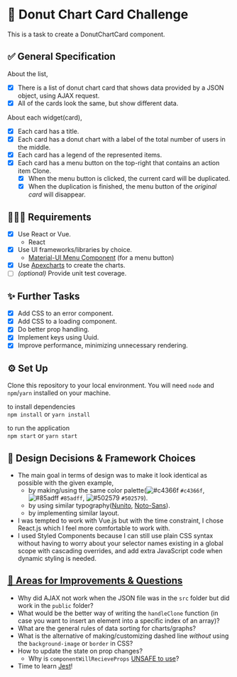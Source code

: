 # 🍩 Donut Chart Card Challenge

This is a task to create a DonutChartCard component.

## ✅ General Specification

About the list,

- [x] There is a list of donut chart card that shows data provided by a JSON object, using AJAX request.
- [x] All of the cards look the same, but show different data.

About each widget(card),

- [x] Each card has a title.
- [x] Each card has a donut chart with a label of the total number of users in the middle.
- [x] Each card has a legend of the represented items.
- [x] Each card has a menu button on the top-right that contains an action item Clone.
  - [x] When the menu button is clicked, the current card will be duplicated.
  - [x] When the duplication is finished, the menu button of the _original card_ will disappear.

## 👩🏻‍💻 Requirements

- [x] Use React or Vue.
  - React
- [x] Use UI frameworks/libraries by choice.
  - [Material-UI Menu Component](https://material-ui.com/components/menus/) (for a menu button)
- [x] Use [Apexcharts](https://apexcharts.com/) to create the charts.
- [ ] _(optional)_ Provide unit test coverage.

## ✨ Further Tasks

- [x] Add CSS to an error component.
- [x] Add CSS to a loading component.
- [x] Do better prop handling.
- [x] Implement keys using Uuid.
- [x] Improve performance, minimizing unnecessary rendering.

## ⚙️ Set Up

Clone this repository to your local environment. You will need `node` and `npm`/`yarn` installed on your machine.

to install dependencies <br>
`npm install` or `yarn install`

to run the application <br>
`npm start` or `yarn start`

## 🎨 Design Decisions & Framework Choices

- The main goal in terms of design was to make it look identical as possible with the given example,
  - by making/using the same color palette(![#c4366f](https://via.placeholder.com/15/c4366f/000000?text=+) `#c4366f`, ![#85adff](https://via.placeholder.com/15/85adff/000000?text=+) `#85adff`, ![#502579](https://via.placeholder.com/15/502579/000000?text=+) `#502579`).
  - by using similar typography([Nunito](https://fonts.google.com/specimen/Nunito?preview.text=12187&preview.text_type=custom&selection.family=Noto+Sans:wght@700|Nunito:wght@300;400;600;700;800&sidebar.open=true&query=nunito), [Noto-Sans](https://fonts.google.com/specimen/Noto+Sans?preview.text=12187&preview.text_type=custom&selection.family=Noto+Sans:wght@700|Nunito:wght@300;400;600;700;800&sidebar.open=true)).
  - by implementing similar layout.
- I was tempted to work with Vue.js but with the time constraint, I chose React.js which I feel more comfortable to work with.
- I used Styled Components because I can still use plain CSS syntax without having to worry about your selector names existing in a global scope with cascading overrides, and add extra JavaScript code when dynamic styling is needed.    

## [💯 Areas for Improvements & Questions](https://wondasom93.medium.com/my-first-react-code-challenge-and-more-d59a9677f18a)

- Why did AJAX not work when the JSON file was in the `src` folder but did work in the `public` folder?
- What would be the better way of writing the `handleClone` function (in case you want to insert an element into a specific index of an array)?
- What are the general rules of data sorting for charts/graphs?
- What is the alternative of making/customizing dashed line _without_ using the `background-image` or `border` in CSS?
- How to update the state on prop changes?
  - Why is `componentWillRecieveProps` [UNSAFE to use](https://reactjs.org/docs/react-component.html#unsafe_componentwillreceiveprops)?
- Time to learn [Jest](https://jestjs.io/)!
  
